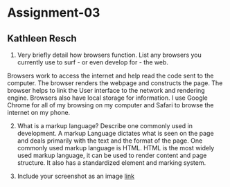 # Assignment-03
## Kathleen Resch

1. Very briefly detail how browsers function. List any browsers you currently use to surf - or even develop for - the web.

Browsers work to access the internet and help read the code sent to the computer. The browser renders the webpage and constructs the page. The browser helps to link the User interface to the network and rendering engine. Browsers also have local storage for information. I use Google Chrome for all of my browsing on my computer and Safari to browse the internet on my phone.

2. What is a markup language? Describe one commonly used in development.
A markup Language dictates what is seen on the page and deals primarily with the text and the format of the page. One commonly used markup language is HTML. HTML is the most widely used markup language, it can be used to render content and page structure. It also has a standardized element and marking system.

3. Include your screenshot as an image [link](./images/Screenshot.png)

